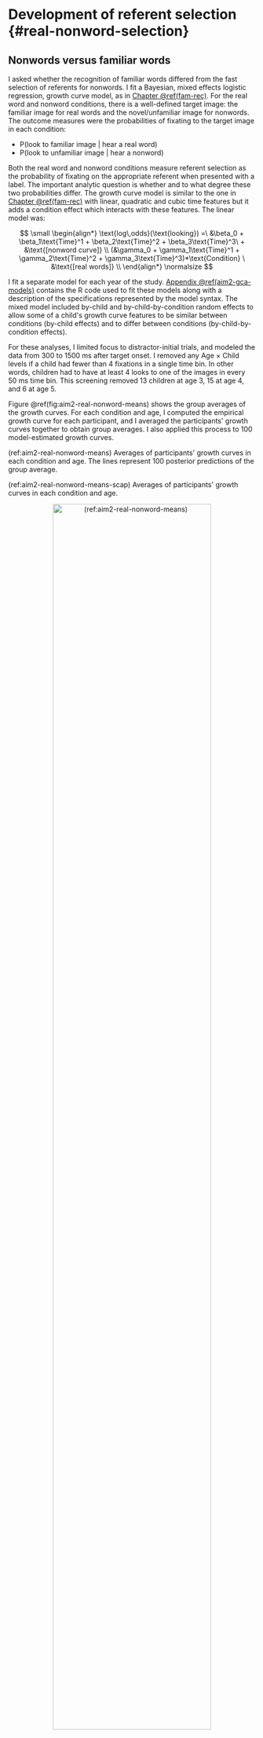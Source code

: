 
Development of referent selection {#real-nonword-selection}
=======================================================================



















## Nonwords versus familiar words

I asked whether the recognition of familiar words differed from the
fast selection of referents for nonwords. I fit a Bayesian, mixed effects
logistic regression, growth curve model, as in
[Chapter \@ref(fam-rec)](#fam-rec). For the real word and nonword
conditions, there is a well-defined target image: the familiar image for
real words and the novel/unfamiliar image for nonwords. The outcome
measures were the probabilities of fixating to the target image in each
condition:

  - P(look to familiar image | hear a real word)
  - P(look to unfamiliar image | hear a nonword)

Both the real word and nonword conditions measure referent selection as
the probability of fixating on the appropriate referent when presented
with a label. The important analytic question is whether and to what
degree these two probabilities differ. The growth curve model is similar
to the one in [Chapter \@ref(fam-rec)](#fam-rec) with linear, quadratic
and cubic time features but it adds a condition effect which interacts
with these features. The linear model was:

$$
\small
\begin{align*}
   \text{log\,odds}(\text{looking}) =\
    &\beta_0 + 
      \beta_1\text{Time}^1 + 
      \beta_2\text{Time}^2 + 
      \beta_3\text{Time}^3\ + 
      &\text{[nonword curve]} \\
    (&\gamma_0 + 
      \gamma_1\text{Time}^1 + 
      \gamma_2\text{Time}^2 +
      \gamma_3\text{Time}^3)*\text{Condition} \
      &\text{[real words]} \\
\end{align*}
\normalsize
$$

I fit a separate model for each year of the study.
[Appendix \@ref(aim2-gca-models)](#aim2-gca-models) contains the R code
used to fit these models along with a description of the specifications
represented by the model syntax. The mixed model included by-child and
by-child-by-condition random effects to allow some of a
child's growth curve features to be similar between conditions
(by-child effects) and to differ between conditions
(by-child-by-condition effects).

For these analyses, I limited focus to distractor-initial trials, and
modeled the data from 300 to 1500 ms after target
onset. I removed any Age × Child levels if a child had fewer than 4
fixations in a single time bin. In other words, children had to have at
least 4 looks to one of the images in every 50 ms time bin. This
screening removed 13 children at age 3,
15 at age 4, and 6 at age 5.

Figure \@ref(fig:aim2-real-nonword-means) shows the group averages of the growth
curves. For each condition and age, I computed the empirical growth
curve for each participant, and I averaged the participants' growth
curves together to obtain group averages. I also applied this process
to 100 model-estimated growth curves.

(ref:aim2-real-nonword-means) Averages of participants' growth curves in each condition and age. The lines represent 100 posterior predictions of the group average. 

(ref:aim2-real-nonword-means-scap) Averages of participants' growth curves in each condition and age.

<div class="figure" style="text-align: center">
<img src="22-referent-selection_files/figure-html/aim2-real-nonword-means-1.png" alt="(ref:aim2-real-nonword-means)" width="80%" />
<p class="caption">(\#fig:aim2-real-nonword-means)(ref:aim2-real-nonword-means)</p>
</div>

In [Chapter \@ref(fam-rec)](#fam-rec), I claim that for these growth
curve models only the intercept and linear time terms are behaviorally
meaningful model parameters. The intercept measures the average growth
curve value so it reflects overall *looking reliability*, and the linear
time term measures the overall steepness of the growth so it reflects
*lexical processing efficiency*. I also derived a measure of peak
looking probability by taking the median of top five points in a growth
curve, and this peak provides a measure of *word recognition certainty*.
Higher peaks indicate less uncertainty about a word.

I evaluated the general condition effects by looking at how the
population-level ("fixed") effects differed in each condition. Due to
ceiling effects, where children's growth curves saturated 100% looking
probabilities, the population-level average growth curve outperformed
the observed group averages in Figure \@ref(fig:aim2-real-nonword-means).
The condition differences described by these population-level effects,
however, do qualitatively match the patterns in the group averages.

The two conditions did not reliably differ at age 3. The
population-level average proportion of looks to the target for nonwords
was .60 [90% UI: .55, .65], compared to .56 [.51, .60] for real
words---a difference (nonword advantage) of .05 [&minus;.01, .11]. For the
linear time feature, the nonword slope increases by
9.00% [&minus;1.00%, 18.0%] in the real word condition. Both
these 90% intervals include 0 as a plausible estimate for the condition
difference, so there is uncertainty about the sign of the effect. I
therefore conclude that the conditions did not credibly differ on
average at age 3.

There was an advantage for the nonword condition at age 4 and age 5. The
population-level average proportion of looks for the nonwords was
.79 [90% UI: .76, .82], compared to .62 [.58, .66] for real words. On
average, children looked less to target for the real words than the
nonwords. There was a suggestive linear time effect where the
nonword curve was 13.0% [1.00%, 25.0%] steeper than the real word
one. The curve for real words was probably less steep at age 4 but small
values near 0 remain plausible. At age 5, only the average probability
difference was credible, .81 [90% UI: .78, .83] for nonwords compared to
.72 [.68, .75] for real words. In general, children performed better in
the nonword condition than the real word condition at age 4 and age 5.
This difference shows up in the growth curve model through intercept
effects, although it is plausible that children's nonword growth curves
were steeper than the real word curves at age 4.







I analyzed the children's model-estimated growth curve peaks. Each
posterior sample of the model represents a plausible set of growth curve
parameters for the data, so for each of these samples, I calculated the
growth curves for each child and the peaks of the growth curves.
Figure \@ref(fig:aim2-gca-peaks) shows the posterior averages of the
growth curves peaks for each participant.

(ref:aim2-gca-peaks) Growth curve peaks by child, condition and year of the study. The movement of the medians conveys how the nonword peaks effect increased from age 3 to age 4 and the real word peaks increased from age 4 to age 5. The piling of points near the 1.0 line depicts how children reached ceiling performance on this task.

(ref:aim2-gca-peaks-scap) Growth curve peaks by child, condition and year of the study.

<div class="figure" style="text-align: center">
<img src="22-referent-selection_files/figure-html/aim2-gca-peaks-1.png" alt="(ref:aim2-gca-peaks)" width="66%" />
<p class="caption">(\#fig:aim2-gca-peaks)(ref:aim2-gca-peaks)</p>
</div>




Descriptive statistics reveal the developmental trends for this task. At
age 3, the median peak values were similar for the two conditions:
.84 for nonwords and .83 for real words. The peaks
increased for the nonword condition in the following year with a median
value of .92. It is worth emphasizing what this statistic
tells us: At age 4, half of the children had a peak looking probability
of .92 *or greater*. In other words, half the children
performed near the ceiling on this task by age 4. At age 5, the median
nonword peak was .93, essentially unchanged from age 4. For
the real words, the median peak increased from .82 at age 4 to
.89 at age 5.

To quantify the degree of ceiling performance, I calculated the number
of children per condition with a growth curve peak greater than or equal
to .99 over the posterior distribution. For the nonword condition, there
were 23 [90%&nbsp;UI: 20, 26] children who performed at ceiling at age 3,
41 [36, 45] at age 4, 40 [36, 44] and at age 5. For
the real word condition, the number of children attaining ceiling
performance was more uneven: there were 20 [16, 24]
ceiling-performers at age 3, 13 [10, 16] at age 4, and
26 [23, 29] at age 5.




To compare peaks looking probabilities between ages, I fit a linear
mixed effects model with restricted maximum likelihood via the lme4 R
package [vers. 1.1.18.1; @lme4]. I regressed the
children's average growth curve peaks onto experimental condition, age
group, and the age × condition interaction. The model included randomly
varying intercepts for child and child × age. This modeling software does
not provide *p*-values for its effects estimates, so for these
comparisons, I decided that an effect was significant when the *t*
statistic for a population-level ("fixed") effect had an absolute value
of 2 or greater. In practical terms, this convention interprets an
effect as "significant" when its estimate is at least 2 standard errors
away from 0. [@GelmanHill use this approach with mixed models.]

At age 3, the two conditions did not significantly differ,
*B*~real−nonword~ = .01, *t* = 0.95. At
age 4, nonword peaks were on average .09 proportion units
greater than the real word peaks, *t* = 5.79, and at age 5, the
nonword peaks were .04 proportion units greater than the real
word peaks, *t* = 2.56. For the nonword condition there was a
significant increase in the peaks from age 3 to age 4,
*B*~4−3~ = .10, *t* = 5.99, whereas there was
no improvement from age 4 to age 5, *t* = 0.37. In the real word
condition, there was only a significant improvement from age 4 to age 5,
*B*~5−4~ = .06, *t* = 3.25.




<!-- [pvalues]: The lme4 package does not provide *p*-values because it is -->
<!-- unclear what number to use for the degrees of freedom with hierarchical -->
<!-- or repeated measures data. One approach is the so-called "normal -->
<!-- approximation" which treats t-values like z-scores---i.e., drawn from a -->
<!-- normal distribution with mean 0 and standard deviation 1. Under this -->
<!-- approach, conventional significance obtains when is greater than or -->
<!-- equal to 1.96 in magnitude. I use 2 as the cutoff because I find significance thresholds are arbitrary. -->

<!-- > As in Chapter XX, I calculated the posterior distribution of growth -->
<!-- curves for each child x condition x year. To measure children's -->
<!-- lexical processing, I used the peak value each growth curve by taking -->
<!-- the median of the top 5 model fits. For each child, I calculated the -->
<!-- difference between the peak of the real word and the nonword growth -->
<!-- curves. This difference in peak values conveys the *condition advantage* -->
<!-- for a child. The figure below visualizes the condition advantages. -->








Finally, I asked whether expressive vocabulary size correlated with peak
looking performance on the two conditions. Correlations among real word
peaks, nonword peaks, expressive vocabulary and receptive vocabulary are
given in Table \@ref(tab:table-peak-cor). At all three years, children with larger vocabularies
had higher nonword peak looking values. At age 3 and age 4, vocabulary
positively correlated with real-word looking performance.
Figure \@ref(fig:peak-concurrent-vocab-cors) illustrates the relationship
between the peaks and expressive vocabulary. When there is more
variability in the peaks, as at age 3, the vocabulary effect on the
nonwords is strongest. 



Table: (\#tab:table-peak-cor)Correlations between curve peaks and vocabulary measures. Significance conventions: *p*&nbsp;&le; .05\*, *p*&nbsp;&le; .01\*\*, *p*&nbsp;&le; .001\*\*\*.

Study    &nbsp;            Real word peak          Nonword peak        PPVT-4 standard   
-------  ----------------  ----------------------  ------------------  ------------------
Age 3    Nonword peak      *r*(149) = .24**        &nbsp;              &nbsp;            
&nbsp;   PPVT-4 standard   *r*(139) = .23**        *r*(139) = .46***   &nbsp;            
&nbsp;   EVT-2 standard    *r*(137) = .15          *r*(137) = .30***   *r*(137) = .69*** 
Age 4    Nonword peak      *r*(155) = .29***       &nbsp;              &nbsp;            
&nbsp;   PPVT-4 standard   *r*(152) = .15          *r*(152) = .23**    &nbsp;            
&nbsp;   EVT-2 standard    *r*(153) = .23**        *r*(153) = .20*     *r*(152) = .78*** 
Age 5    Nonword peak      *r*(151) = .13          &nbsp;              &nbsp;            
&nbsp;   EVT-2 standard    *r*(149) = &minus;.06   *r*(149) = .23**    &nbsp;            

(ref:peak-concurrent-vocab-cors) Relationships between expressive vocabulary and growth curve peaks at each age.

<div class="figure" style="text-align: center">
<img src="22-referent-selection_files/figure-html/peak-concurrent-vocab-cors-1.png" alt="(ref:peak-concurrent-vocab-cors)" width="80%" />
<p class="caption">(\#fig:peak-concurrent-vocab-cors)(ref:peak-concurrent-vocab-cors)</p>
</div>



**Summary**. Children performed similarly for real words and nonwords
at age 3. Children's processing of nonwords improved at age 4. At this
age, performance also began to saturate with the group average for peak
looking probability greater than .9 for the nonword condition.
Consequently, children did not improve in processing of nonwords from
age 4 to age 5. For the real word condition, children's performance did
not change from age 3 to age 4 but it did improve from age 4 to age 5.
At both age 4 and age 5, there was a decisive advantage for the nonword
condition. Finally, children with larger expressive vocabularies looked
more to the nonwords compared to children with smaller vocabularies. A
comparable effect for real words was observed at age 3 and age 4 but
only reliably observed at age 4.


## Does age-3 referent selection better predict age-5 vocabulary?

I hypothesized that performance on the nonword condition would be a
better predictor of future vocabulary size than the real word condition.
This hypothesis follows from the assumption that fast referent
selection, as opposed to familiar word recognition, is a more relevant
skill for word-learning. Put another way, a child's ability to quickly
map a novel word to a referent is more closely related to the demands of
in the moment word-learning than familiar word recognition.

In [Chapter \@ref(fam-rec)](#fam-rec), I found that peak looking
probability at age 3 positively correlated with age 5 vocabulary.
Pairing this finding with my hypothesis, I predicted that the growth
curve peaks in the nonword condition at age 3 would be better predictors
of vocabulary at age 5 than the real word peaks at age 3.




For these analyses, I regressed age-5 expressive vocabulary (EVT-2)
standard scores onto age-3 expressive vocabulary score and onto age-3
real word peaks or age-3 nonword peaks. There were 116
children with data available for this analysis. There was an expectedly
strong relationship between age 3 and age 5 vocabulary, *R*^2^ =
.49. A 1-SD (18-point) increase in vocabulary at age 3
predicted an 0.7-SD (10-point) increase at
age 5. There was no effect of age-3 real-word peak over and above age-3
vocabulary, *p* = .59. There was a significant effect of the
nonword peak, *p* = .005, *ΔR*^2^ = .03, over
and above age-3 vocabulary. A .1 increase in nonword peak probability
predicted a 0.10-SD (1.4-point)
increase in age-5 vocabulary. Figure \@ref(fig:age-5-from-peaks) depicts
the difference between the two conditions with a flat line for the real
condition and small slope for the nonword condition.

(ref:age-5-from-peaks) Marginal effects of age-3 referent selection measures on age-5 expressive vocabulary standard scores. The vocabulary scores were adjusted (residualized) to control for age-3 vocabulary, so these regression lines show the effects of the predictors over and above age-3 vocabulary.

(ref:age-5-from-peaks-scap) Marginal effects of age-3 referent selection measures on age-5 expressive vocabulary standard scores.

<div class="figure" style="text-align: center">
<img src="22-referent-selection_files/figure-html/age-5-from-peaks-1.png" alt="(ref:age-5-from-peaks)" width="60%" />
<p class="caption">(\#fig:age-5-from-peaks)(ref:age-5-from-peaks)</p>
</div>

Finally, I tested whether the difference between nonword and real word
peaks within children predicted vocabulary growth. By themselves,
differences do not convey much information about how well the child
performed: A difference of 0 can happen if a child has peaks of .1 in
both conditions or .9 in both conditions. To control for general
referent selection performance, therefore, I also included the
within-child averages of the two peaks. The model predicted age-5
vocabulary using the within-child average of the peaks, the nonword
advantage, and age-3 vocabulary. In this case, condition-averaged
performance did not significantly predict age-5 vocabulary, *p* =
.22. The condition differences did predict age-5 vocabulary: A
.1 increase in the nonword condition advantage predicted a
0.08-SD (1.1-point) increase in age-5
vocabulary, *p* = .009

**Summary**. A child's performance in the nonword condition at age 3
positively predicted expressive vocabulary size at age 5. This effect
held even when controlling age-3 vocabulary size, and the effect emerged
when using the absolute growth curve peak or using the relative
advantage of the nonword condition over the real word condition.
Although the effects were significant, the effect sizes were small. The
EVT-2 is normed to have an IQ-like scale with a mean of 100 and standard
deviation of 15. An increase of .1 in age-3 growth curve peak predicted
an increase in age-5 vocabulary of 1.4, approximately one
tenth of the test norms' standard deviation.


## Discussion

Children showed developmental improvements in referent selection for the
real word and nonword trials. The changes were not consistent
year-over-year improvements however. Nonword processing improved from
age 3 to age 4 and real word recognition improved from age 4 and to
age 5. One reason for these limited improvements is that the two-image
word recognition task was too easy. At age 4, approximately 25% of
children had nonword growth curve peaks of .99 or greater.

Despite the presence of ceiling effects, vocabulary size had a
small-to-medium positive correlation with nonword growth curve peaks at
all three ages. Children who knew more words had a higher probability of
looking to the novel object when presented with a nonword. This
replicates the vocabulary advantage in processing nonwords observed by
@Bion2013 and @MPPaper. This effect is probably bidirectional with
larger vocabularies making fast referent selection easier, and fast
referent selection being a crucial mechanism for word-learning. To
further examine the direction of effect, I tested whether nonword
performance at age 3 predicted expressive vocabulary size at age 5.
There was a small predictive effect where children with high
nonword peaks had a larger vocabulary size two years later. Although
real word and nonword performance had a small-to-medium positive
correlation, children's processing of the real words had no predictive
value. Real word peaks did not predict vocabulary, nor did the average
of real word and nonword peaks have an effect over and above the
difference of the peaks. This result was unexpected, given how lexical
processing can predict future language outcomes as in
[Chapter \@ref(fam-rec)](#fam-rec). On the other hand, familiar word
recognition with a familiar object and novel object is probably not
demanding enough for individual differences to predict future vocabulary size

For these two conditions, I hypothesized that word recognition in the real word
condition would be easier than in the nonword condition, or failing
that, the two conditions would not reliably differ. I had discounted a
third possibility of any overall advantage for nonwords over real words.
The advantage of nonwords at age 4 and age 5 over real words was therefore
an unexpected result.

Why might children perform better on the nonword trials than the real
words? The results are consistent with a novelty bias in referent
selection [@Horst2011; @Mather2012]. An additional factor may be the
presence of the mispronunciation trials---reported in
[Chapter \@ref(sensitivity-to-mispronunciations)](#sensitivity-to-mispronunciations).
The mispronunciations may undermine familiar word recognition. For
one-third of the trials, children hear an imperfect version of a
familiar word, and they show more uncertain responses to them. This
environment may cause children to downweight the syllable-initial
sounds. Such an adaptation would lead to lower overall activation of the
real words. This possibility is a limitation of this study: A design
with just real words and nonwords would provide a better comparison of
the two kinds of words. Alternatively, the novelty bias could interfere
with processing of familiar words. For some trials, children could have
ignored the familiar word and focused attention on the novel object due
to a novelty bias.
